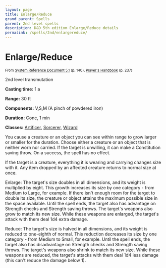 ```yaml
---
layout: page
title: Enlarge/Reduce
grand_parent: Spells
parent: 2nd level spells 
description: D&D 5th edition Enlarge/Reduce details
permalink: /spells/2nd/enlargereduce/
---
```


# Enlarge/Reduce

<small>From <a target="_blank" href="https://media.wizards.com/2016/downloads/DND/SRD-OGL_V5.1.pdf">System Reference Document 5.1</a> (p. 140), <a target="_blank" href="https://dnd.wizards.com/products/tabletop-games/rpg-products/rpg_playershandbook">Player's Handbook</a> (p. 237)</small>


2nd level transmutation

**Casting time:** 1 a

**Range:** 30 ft

**Components:** V,S,M (A pinch of powdered iron)

**Duration:** Conc, 1 min

**Classes:** [Artificer](/classes/artificer/), [Sorcerer](/classes/sorcerer/), [Wizard](/classes/wizard/)

You cause a creature or an object you can see within range to grow larger or smaller for the duration. Choose either a creature or an object that is neither worn nor carried. If the target is unwilling, it can make a Constitution saving throw. On a success, the spell has no effect.

   If the target is a creature, everything it is wearing and carrying changes size with it. Any item dropped by an affected creature returns to normal size at once.

   Enlarge: The target's size doubles in all dimensions, and its weight is multiplied by eight. This growth increases its size by one category - from Medium to Large, for example. If there isn't enough room for the target to double its size, the creature or object attains the maximum possible size in the space available. Until the spell ends, the target also has advantage on Strength checks and Strength saving throws. The target's weapons also grow to match its new size. While these weapons are enlarged, the target's attack with them deal 1d4 extra damage.

   Reduce: The target's size is halved in all dimensions, and its weight is reduced to one-eighth of normal. This reduction decreases its size by one category - from Medium to Small, for example. Until the spell ends, the target also has disadvantage on Strength checks and Strength saving throws. The target's weapons also shrink to match its new size. While these weapons are reduced, the target's attacks with them deal 1d4 less damage (this can't reduce the damage below 1).